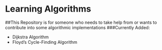 # Learning Algorithms
##This Repository is for someone who needs to take help from or wants to contribute into some algorithmic implementations
###Currently Added:

* Dijkstra Algorithm
* Floyd’s Cycle-Finding Algorithm
